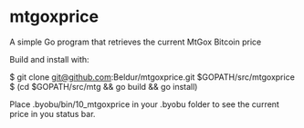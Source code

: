 mtgoxprice
==========

A simple Go program that retrieves the current MtGox Bitcoin price

Build and install with:

$ git clone git@github.com:Beldur/mtgoxprice.git $GOPATH/src/mtgoxprice
$ (cd $GOPATH/src/mtg && go build && go install)

Place .byobu/bin/10_mtgoxprice in your .byobu folder to see the current price in you status bar.
